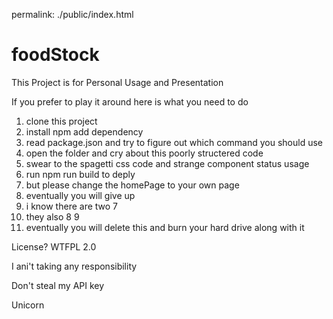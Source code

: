 
permalink: ./public/index.html


# foodStock
This Project is for Personal Usage and Presentation

If you prefer to play it around
here is what you need to do
1. clone this project
2. install npm add dependency 
3. read package.json and try to figure out which command you should use
4. open the folder and cry about this poorly structered code 
5. swear to the spagetti css code and strange component status usage 
6. run npm run build to deply
7. but please change the homePage to your own page
7. eventually you will give up
8. i know there are two 7
10. they also 8 9
11. eventually you will delete this and burn your hard drive along with it 

License? WTFPL 2.0 

I ani't taking any responsibility 

Don't steal my API key

Unicorn

